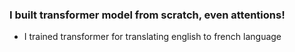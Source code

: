 ### I built transformer model from scratch, even attentions!

* I trained transformer for translating english to french language
